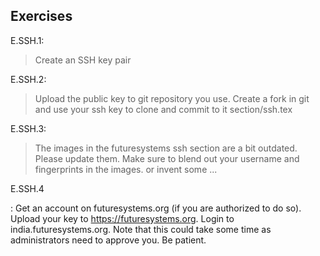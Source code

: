 ## Exercises

E.SSH.1:

> Create an SSH key pair

E.SSH.2:

> Upload the public key to git repository you use. Create a fork in
> git and use your ssh key to clone and commit to it
> section/ssh.tex

E.SSH.3:

> The images in the futuresystems ssh section are a bit outdated.
> Please update them. Make sure to blend out your username and
> fingerprints in the images. or invent some ...

E.SSH.4

: Get an account on futuresystems.org (if you are authorized to do
  so). Upload your key to <https://futuresystems.org>. Login to
  india.futuresystems.org. Note that this could take some time as
  administrators need to approve you. Be patient.




